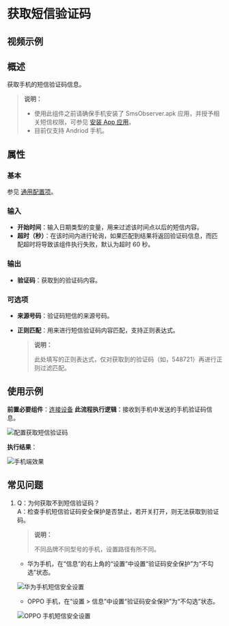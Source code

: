 # 获取短信验证码

## 视频示例

## 概述

获取手机的短信验证码信息。

> **说明：**
>
> - 使用此组件之前请确保手机安装了 SmsObserver.apk 应用，并授予相关短信权限，可参见 [安装 App 应用](../../Studio/process/developProject/MobileDevicesManage/AutomationConfiguration.md)。
> - 目前仅支持 Andriod 手机。

## 属性

### 基本

参见 [通用配置项](../Appendix/CommonConfigurationItems.md)。

### 输入

- **开始时间**：输入日期类型的变量，用来过滤该时间点以后的短信内容。
- **超时（秒）**：在该时间内进行轮询，如果匹配到结果将返回验证码信息，而匹配超时将导致该组件执行失败，默认为超时 60 秒。

### 输出

- **验证码**：获取到的验证码内容。

### 可选项

- **来源号码**：验证码短信的来源号码。
- **正则匹配**：用来进行短信验证码内容匹配，支持正则表达式。

    >**说明：**
    >
    >此处填写的正则表达式，仅对获取到的验证码（如，548721）再进行正则过滤匹配。

## 使用示例

**前置必要组件**：[连接设备](./MobileConnect.md)
**此流程执行逻辑**：接收到手机中发送的手机验证码信息。

![配置获取短信验证码](https://docimages.blob.core.chinacloudapi.cn/images/Activities/smscodevarials20201230.png)

**执行结果**：

![手机端效果](https://docimages.blob.core.chinacloudapi.cn/images/Activities/runprocesssmscode20201230.png)

## 常见问题

1. Q：为何获取不到短信验证码？
   </br> A：检查手机短信验证码安全保护是否禁止，若开关打开，则无法获取到验证码。

   > **说明：**
   >
   > 不同品牌不同型号的手机，设置路径有所不同。

   - 华为手机，在“信息”的右上角的“设置”中设置“验证码安全保护”为“不勾选”状态。

    ![华为手机短信安全设置](https://docimages.blob.core.chinacloudapi.cn/images/Activities/smssetting20201230.png)

   - OPPO 手机，在“设置 > 信息”中设置“验证码安全保护”为“不勾选”状态。

    ![OPPO 手机短信安全设置](https://docimages.blob.core.chinacloudapi.cn/images/Studio/opposetting20210618.png)
